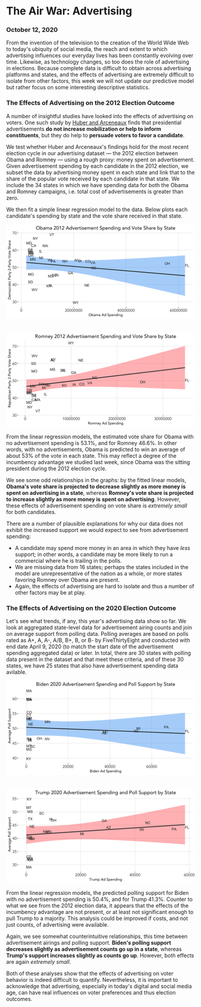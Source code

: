 # The Air War: Advertising
### October 12, 2020

From the invention of the television to the creation of the World Wide Web to today's ubiquity of social media, the reach and extent to which advertising influences our everyday lives has been constantly evolving over time. Likewise, as technology changes, so too does the role of advertising in elections. Because complete data is difficult to obtain across advertising platforms and states, and the effects of advertising are extremely difficult to isolate from other factors, this week we will not update our predictive model but rather focus on some interesting descriptive statistics.

### The Effects of Advertising on the 2012 Election Outcome

A number of insightful studies have looked into the effects of advertising on voters. One such study by [Huber and Arceneaux](https://www.jstor.org/stable/4620110?seq=1) finds that presidential advertisements **do not increase mobilization or help to inform constituents**, but they do help to **persuade voters to favor a candidate**.

We test whether Huber and Arceneaux's findings hold for the most recent election cycle in our advertising dataset — the 2012 election between Obama and Romney — using a rough proxy: money spent on advertisement. Given advertisement spending by each candidate in the 2012 election, we subset the data by advertising money spent in each state and link that to the share of the popular vote received by each candidate in that state. We include the 34 states in which we have spending data for both the Obama and Romney campaigns, i.e. total cost of advertisements is greater than zero.

We then fit a simple linear regression model to the data. Below plots each candidate's spending by state and the vote share received in that state.

![Obama Spending](../figures/obama_2012_ad_spending.png)  
<br/>
<br/>
![Romney Spending](../figures/romney_2012_ad_spending.png)

From the linear regression models, the estimated vote share for Obama with no advertisement spending is 53.1%, and for Romney 46.6%. In other words, with no advertisements, Obama is predicted to win an average of about 53% of the vote in each state. This may reflect a degree of the incumbency advantage we studied last week, since Obama was the sitting president during the 2012 election cycle.

We see some odd relationships in the graphs: by the fitted linear models, **Obama's vote share is projected to decrease slightly as more money is spent on advertising in a state**, whereas **Romney's vote share is projected to increase slightly as more money is spent on advertising**. However, these effects of advertisement spending on vote share is *extremely small* for both candidates.

There are a number of plausible explanations for why our data does not exhibit the increased support we would expect to see from advertisement spending:
* A candidate may spend more money in an area in which they have *less* support; in other words, a candidate may be more likely to run a commercial where he is trailing in the polls.
* We are missing data from 16 states; perhaps the states included in the model are unrepresentative of the nation as a whole, or more states favoring Romney over Obama are present.
* Again, the effects of advertising are hard to isolate and thus a number of other factors may be at play.

### The Effects of Advertising on the 2020 Election Outcome

Let's see what trends, if any, this year's advertising data show so far. We look at aggregated state-level data for advertisement airing counts and join on average support from polling data. Polling averages are based on polls rated as A+, A, A-, A/B, B+, B, or B- by FiveThirtyEight and conducted with end date April 9, 2020 (to match the start date of the advertisement spending aggregated data) or later. In total, there are 30 states with polling data present in the dataset and that meet these criteria, and of these 30 states, we have 25 states that also have advertisement spending data avilable.

![Biden Spending](../figures/biden_2020_ad_spending.png)  
<br/>
<br/>
![Trump Spending](../figures/trump_2020_ad_spending.png)

From the linear regression models, the predicted polling support for Biden with no advertisement spending is 50.4%, and for Trump 41.3%. Counter to what we see from the 2012 election data, it appears that the effects of the incumbency advantage are not present, or at least not significant enough to pull Trump to a majority. This analysis could be improved if costs, and not just counts, of advertising were available. 

Again, we see somewhat counterintuitive relationships, this time between advertisement airings and polling support. **Biden's polling support decreases slightly as advertisement counts go up in a state**, whereas **Trump's support increases slightly as counts go up**. However, both effects are again *extremely small*.

Both of these analyses show that the effects of advertising on voter behavior is indeed difficult to quantify. Nevertheless, it is important to acknowledge that advertising, especially in today's digital and social media age, can have real influences on voter preferences and thus election outcomes.

